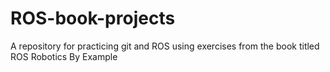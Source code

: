 # ROS-book-projects
A repository for practicing git and ROS using exercises from the book titled ROS Robotics By Example
